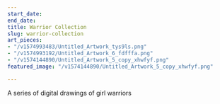 ```yaml
---
start_date: 
end_date: 
title: Warrior Collection
slug: warrior-collection
art_pieces:
- "/v1574993483/Untitled_Artwork_tys9ls.png"
- "/v1574993192/Untitled_Artwork_6_fdfffa.png"
- "/v1574144890/Untitled_Artwork_5_copy_xhwfyf.png"
featured_image: "/v1574144890/Untitled_Artwork_5_copy_xhwfyf.png"

---
```

A series of digital drawings of girl warriors 